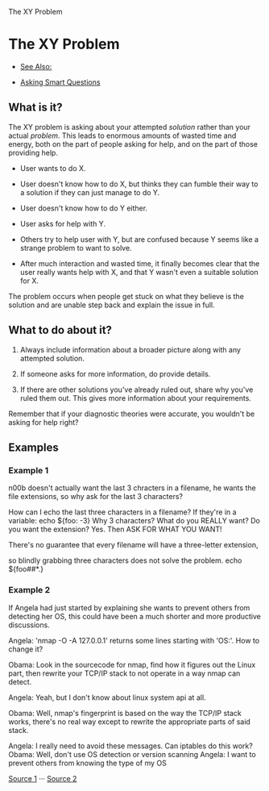 The XY Problem

# The XY Problem

- [See Also:](http://xyproblem.info/#)

- [Asking Smart Questions](http://www.catb.org/esr/faqs/smart-questions.html)

## What is it?

The XY problem is asking about your attempted *solution* rather than your actual *problem*. This leads to enormous amounts of wasted time and energy, both on the part of people asking for help, and on the part of those providing help.

- User wants to do X.

- User doesn't know how to do X, but thinks they can fumble their way to a solution if they can just manage to do Y.

- User doesn't know how to do Y either.

- User asks for help with Y.

- Others try to help user with Y, but are confused because Y seems like a strange problem to want to solve.

- After much interaction and wasted time, it finally becomes clear that the user really wants help with X, and that Y wasn't even a suitable solution for X.

The problem occurs when people get stuck on what they believe is the solution and are unable step back and explain the issue in full.

## What to do about it?

1. Always include information about a broader picture along with any attempted solution.

2. If someone asks for more information, do provide details.

3. If there are other solutions you've already ruled out, share why you've ruled them out. This gives more information about your requirements.

Remember that if your diagnostic theories were accurate, you wouldn't be asking for help right?

## Examples

### Example 1

n00b doesn't actually want the last 3 chracters in a filename, he wants the file extensions, so why ask for the last 3 characters?

<n00b> How can I echo the last three characters in a filename?
<feline> If they're in a variable: echo ${foo: -3}
<feline> Why 3 characters? What do you REALLY want?
<feline> Do you want the extension?
<n00b> Yes.
<feline> Then ASK FOR WHAT YOU WANT!

<feline> There's no guarantee that every filename will have a three-letter extension,

<feline> so blindly grabbing three characters does not solve the problem.
<feline> echo ${foo##*.}

### Example 2

If Angela had just started by explaining she wants to prevent others from detecting her OS, this could have been a much shorter and more productive discussions.

Angela: 'nmap -O -A 127.0.0.1' returns some lines starting with 'OS:'. How to change it?

Obama: Look in the sourcecode for nmap, find how it figures out the Linux part, then rewrite your TCP/IP stack to not operate in a way nmap can detect.

Angela: Yeah, but I don't know about linux system api at all.

Obama: Well, nmap's fingerprint is based on the way the TCP/IP stack works, there's no real way except to rewrite the appropriate parts of said stack.

Angela: I really need to avoid these messages. Can iptables do this work?
Obama: Well, don't use OS detection or version scanning
Angela: I want to prevent others from knowing the type of my OS

 [Source 1](http://meta.stackoverflow.com/questions/66377/what-is-the-xy-problem) ··· [Source 2](http://mywiki.wooledge.org/XyProblem)